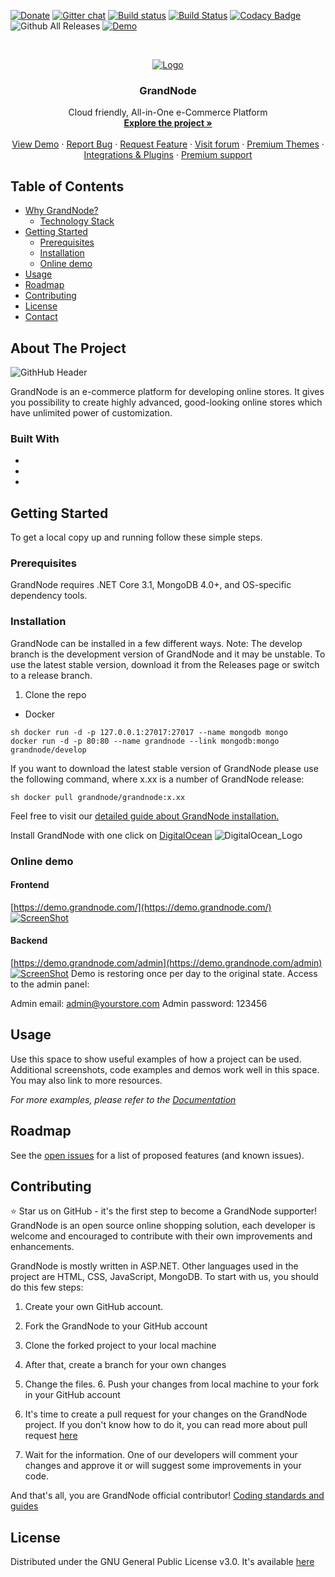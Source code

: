 [![Donate](https://img.shields.io/badge/Donate-PayPal-green.svg)](https://www.paypal.com/cgi-bin/webscr?cmd=_s-xclick&hosted_button_id=HFRGJMMY9KF7C) [![Gitter chat](https://badges.gitter.im/gitterHQ/gitter.png)](https://gitter.im/grandnode/Lobby) [![Build
status](https://ci.appveyor.com/api/projects/status/ox0qebg3wv3dp30e/branch/develop?svg=true)](https://ci.appveyor.com/project/KrzysztofPajak/grandnode/branch/develop) [![Build Status](https://travis-ci.org/grandnode/grandnode.svg?branch=develop)](https://travis-ci.org/grandnode/grandnode)
[![Codacy Badge](https://api.codacy.com/project/badge/Grade/acbd143050984c1983d7cb0bd10b3472)](https://www.codacy.com/app/grandnode/grandnode?utm_source=github.com&amp;utm_medium=referral&amp;utm_content=grandnode/grandnode&amp;utm_campaign=Badge_Grade)
![Github All Releases](https://img.shields.io/github/downloads/grandnode/grandnode/total.svg) [![Demo](https://img.shields.io/badge/DEMO-HERE-green.svg)](https://demo.grandnode.com/)

<br />
<p align="center">
  <a href="https://grandnode.com/">
    <img src="https://grandnode.com/content/images/uploaded/arts/git_header.jpg" alt="Logo">
  </a>

  <h3 align="center">GrandNode</h3>

  <p align="center">
    Cloud friendly, All-in-One e-Commerce Platform
    <br />
    <a href="https://grandnode.com/?utm_source=github&utm_medium=link&utm_campaign=readme"><strong>Explore the project »</strong></a>
    <br />
    <br />
    <a href="https://demo.grandnode.com/?utm_source=github&utm_medium=link&utm_campaign=readme">View Demo</a>
    ·
    <a href="https://github.com/grandnode/grandnode/issues">Report Bug</a>
    ·
    <a href="https://github.com/grandnode/grandnode/issues">Request Feature</a>
    ·
    <a href="https://grandnode.com/boards/?utm_source=github&utm_medium=link&utm_campaign=readme">Visit forum</a>
    ·
    <a href="https://grandnode.com/grandnode-themes/?utm_source=github&utm_medium=link&utm_campaign=readme">Premium Themes</a>
    ·
    <a href="https://grandnode.com/extensions/?utm_source=github&utm_medium=link&utm_campaign=readme">Integrations & Plugins</a>
    ·
    <a href="https://grandnode.com/premium-support-packages/?utm_source=github&utm_medium=link&utm_campaign=readme">Premium support</a>
  </p>
</p>



<!-- TABLE OF CONTENTS -->
## Table of Contents

* [Why GrandNode?](#about-the-project)
  * [Technology Stack](#built-with)
* [Getting Started](#getting-started)
  * [Prerequisites](#prerequisites)
  * [Installation](#installation)
  * [Online demo](#online-demo)
* [Usage](#usage)
* [Roadmap](#roadmap)
* [Contributing](#contributing)
* [License](#license)
* [Contact](#contact)



## About The Project

![GithHub Header](https://grandnode.com/content/images/uploaded/Blog/gitbanner.jpg)

GrandNode is an e-commerce platform for developing online stores. It gives you possibility to create highly advanced, good-looking online stores which have unlimited power of customization. 


### Built With

* []()
* []()
* []()



<!-- GETTING STARTED -->
## Getting Started

To get a local copy up and running follow these simple steps.

### Prerequisites

GrandNode requires .NET Core 3.1, MongoDB 4.0+, and OS-specific dependency tools. 

### Installation

GrandNode can be installed in a few different ways. Note: The develop branch is the development version of GrandNode and it may be unstable. To use the
latest stable version, download it from the Releases page or switch to a release branch. 

1. Clone the repo
* Docker 
```
sh docker run -d -p 127.0.0.1:27017:27017 --name mongodb mongo 
docker run -d -p 80:80 --name grandnode --link mongodb:mongo grandnode/develop
``` 
If you want to download the latest stable version of GrandNode please use the following command, where x.xx is a number of GrandNode release: 
```
sh docker pull grandnode/grandnode:x.xx 
```
Feel free to visit our [detailed guide about GrandNode installation.](https://grandnode.com/how-to-install-grandnode-on-linux-ubuntu-1604)

Install GrandNode with one click on [DigitalOcean](https://marketplace.digitalocean.com/apps/grandnode) ![DigitalOcean_Logo](https://grandnode.com/content/images/uploaded/digitalocean1.png)

### Online demo 
#### Frontend #### 
[https://demo.grandnode.com/](https://demo.grandnode.com/)
[![ScreenShot](http://grandnode.com/content/images/uploaded/showcase/frontend.JPG)](https://demo.grandnode.com/) 

#### Backend #### 
[https://demo.grandnode.com/admin](https://demo.grandnode.com/admin) 
[![ScreenShot](https://grandnode.com/content/images/uploaded/showcase/backend.JPG)](https://demo.grandnode.com/admin)
Demo is restoring once per day to the original state. Access to the admin panel:

Admin email: admin@yourstore.com 
Admin password: 123456


## Usage

Use this space to show useful examples of how a project can be used. Additional screenshots, code examples and demos work well in this space. You may also link to more resources.

_For more examples, please refer to the [Documentation](https://example.com)_



<!-- ROADMAP -->
## Roadmap

See the [open issues](https://github.com/github_username/repo_name/issues) for a list of proposed features (and known issues).



<!-- CONTRIBUTING -->
## Contributing

:star: Star us on GitHub - it's the first step to become a GrandNode supporter! GrandNode is an open source online shopping solution, each developer is welcome and encouraged to contribute with their own improvements and enhancements.

GrandNode is mostly written in ASP.NET. Other languages used in the project are HTML, CSS, JavaScript, MongoDB. To start with us, you should do this few steps: 

1. Create your own GitHub account. 

2. Fork the GrandNode to your GitHub account

3. Clone the forked project to your local machine

4. After that, create a branch for your own changes

5. Change the files. 6. Push your changes from local machine to your fork in your GitHub account 

7. It's time to create a pull request for your changes on the GrandNode project. If you don't know how to do it, you can read more about pull request [here](https://help.github.com/articles/about-pull-requests/) 

8. Wait for the information. One of our developers will comment your changes and approve it or will suggest some
improvements in your code. 

And that's all, you are GrandNode official contributor! [Coding standards and guides](https://docs.grandnode.com/developer-guides)


## License

Distributed under the GNU General Public License v3.0. It's available [here](https://github.com/grandnode/grandnode/blob/develop/LICENSE)
